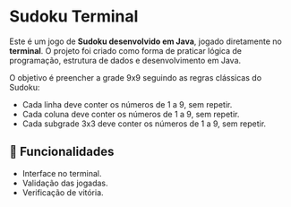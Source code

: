 # Sudoku Terminal

Este é um jogo de **Sudoku desenvolvido em Java**, jogado diretamente no **terminal**.
O projeto foi criado como forma de praticar lógica de programação, estrutura de dados e desenvolvimento em Java.

O objetivo é preencher a grade 9x9 seguindo as regras clássicas do Sudoku:
- Cada linha deve conter os números de 1 a 9, sem repetir.
- Cada coluna deve conter os números de 1 a 9, sem repetir.
- Cada subgrade 3x3 deve conter os números de 1 a 9, sem repetir.

## 🎯 Funcionalidades
- Interface no terminal.
- Validação das jogadas.
- Verificação de vitória.
